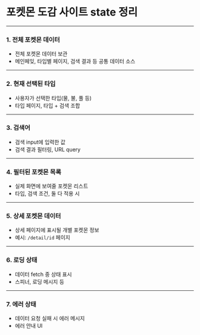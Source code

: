 # 포켓몬 도감 사이트 state 정리

---

### 1. 전체 포켓몬 데이터 
- 전체 포켓몬 데이터 보관
- 메인페잊, 타입별 페이지, 검색 결과 등 공통 데이터 소스

---

### 2. 현재 선택된 타입 
- 사용자가 선택한 타입(물, 불, 풀 등)
- 타입 페이지, 타입 + 검색 조합

---

### 3. 검색어
- 검색 input에 입력한 값
- 검색 결과 필터링, URL query

---

### 4. 필터된 포켓몬 목록
- 실제 화면에 보여줄 포켓몬 리스트
- 타입, 검색 조건, 둘 다 적용 시

---

### 5. 상세 포켓몬 데이터
- 상세 페이지에 표시될 개별 포켓몬 정보
- 예시: `/detail/id` 페이지

---
 
### 6. 로딩 상태
- 데이터 fetch 중 상태 표시
- 스피너, 로딩 메시지 등

---

### 7. 에러 상태 
- 데이터 요청 실패 시 에러 메시지
- 에러 안내 UI 
